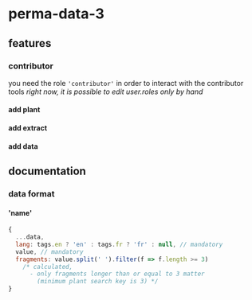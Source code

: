 # perma-data-3

## features

### contributor
you need the role `'contributor'` in order to interact with the contributor tools
*right now, it is possible to edit user.roles only by hand*

#### add plant

#### add extract

#### add data

## documentation

### data format

#### 'name'
```javascript
{
  ...data,
  lang: tags.en ? 'en' : tags.fr ? 'fr' : null, // mandatory
  value, // mandatory
  fragments: value.split(' ').filter(f => f.length >= 3)
    /* calculated,
      - only fragments longer than or equal to 3 matter
        (minimum plant search key is 3) */
}
```

